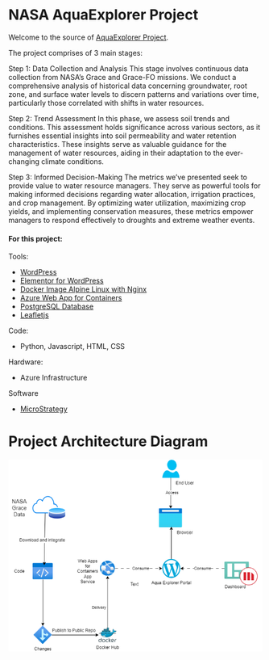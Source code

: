 # NASA AquaExplorer Project

Welcome to the source of [AquaExplorer Project](https://aquaexplorer.space/).


The project comprises of 3 main stages:

Step 1: Data Collection and Analysis
This stage involves continuous data collection from NASA’s Grace and Grace-FO missions. We conduct a comprehensive analysis of historical data concerning groundwater, root zone, and surface water levels to discern patterns and variations over time, particularly those correlated with shifts in water resources.

Step 2: Trend Assessment
In this phase, we assess soil trends and conditions. This assessment holds significance across various sectors, as it furnishes essential insights into soil permeability and water retention characteristics. These insights serve as valuable guidance for the management of water resources, aiding in their adaptation to the ever-changing climate conditions.

Step 3: Informed Decision-Making
The metrics we’ve presented seek to provide value to water resource managers. They serve as powerful tools for making informed decisions regarding water allocation, irrigation practices, and crop management. By optimizing water utilization, maximizing crop yields, and implementing conservation measures, these metrics empower managers to respond effectively to droughts and extreme weather events.


#### For this project:

Tools:

* [WordPress](https://br.wordpress.org/)
* [Elementor for WordPress](https://elementor.com/)
* [Docker Image Alpine Linux with Nginx](https://hub.docker.com/_/nginx)
* [Azure Web App for Containers](https://azure.microsoft.com/en-us/products/app-service/containers?activetab=pivot:deploytab)
* [PostgreSQL Database](https://www.postgresql.org/)
* [Leafletjs](https://leafletjs.com/)

Code:

* Python, Javascript, HTML, CSS

Hardware:

* Azure Infrastructure

Software

* [MicroStrategy](https://www.microstrategy.com/)


# Project Architecture Diagram

![An graphical diagram image about aquaexplorer project architecture](/aquaexplorer_diagram.png  "Project Architecture Diagram")